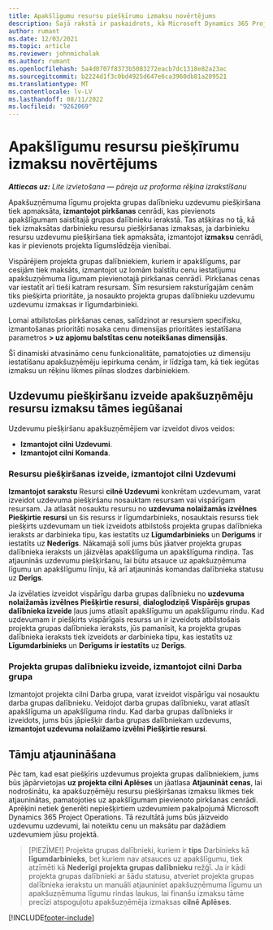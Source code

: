 ```yaml
---
title: Apakšlīgumu resursu piešķīrumu izmaksu novērtējums
description: Šajā rakstā ir paskaidrots, kā Microsoft Dynamics 365 Project Operations aprēķina ar apakšlīgumiem saistīto resursu cesiju izmaksu tāmi.
author: rumant
ms.date: 12/03/2021
ms.topic: article
ms.reviewer: johnmichalak
ms.author: rumant
ms.openlocfilehash: 5a4d0707f8373b5083272eacb7dc1318e82a23ac
ms.sourcegitcommit: b2224d1f3c0bd4925d647e6ca3960db81a209521
ms.translationtype: MT
ms.contentlocale: lv-LV
ms.lasthandoff: 08/11/2022
ms.locfileid: "9262069"
---
```

# <a name="cost-estimation-of-subcontracted-resource-assignments"></a>Apakšlīgumu resursu piešķīrumu izmaksu novērtējums

_**Attiecas uz:** Lite izvietošana — pāreja uz proforma rēķina izrakstīšanu_

Apakšuzņēmuma līgumu projekta grupas dalībnieku uzdevumu piešķiršana tiek apmaksāta, **izmantojot pirkšanas** cenrādi, kas pievienots apakšlīgumam saistītajā grupas dalībnieku ierakstā. Tas atšķiras no tā, kā tiek izmaksātas darbinieku resursu piešķiršanas izmaksas, ja darbinieku resursu uzdevumu piešķiršana tiek apmaksāta, izmantojot **izmaksu** cenrādi, kas ir pievienots projekta līgumslēdzēja vienībai. 

Vispārējiem projekta grupas dalībniekiem, kuriem ir apakšlīgums, par cesijām tiek maksāts, izmantojot uz lomām balstītu cenu iestatījumu apakšuzņēmuma līgumam pievienotajā pirkšanas cenrādī. Pirkšanas cenas var iestatīt arī tieši katram resursam. Šīm resursiem raksturīgajām cenām tiks piešķirta prioritāte, ja nosaukto projekta grupas dalībnieku uzdevumu uzdevumu izmaksas ir līgumdarbinieki. 

Lomai atbilstošas pirkšanas cenas, salīdzinot ar resursiem specifisku, izmantošanas prioritāti nosaka cenu dimensijas prioritātes iestatīšana parametros **> uz apjomu balstītas cenu noteikšanas dimensijās**.

Šī dinamiski atvasināmo cenu funkcionalitāte, pamatojoties uz dimensiju iestatīšanu apakšuzņēmēju iepirkuma cenām, ir līdzīga tam, kā tiek iegūtas izmaksu un rēķinu likmes pilnas slodzes darbiniekiem. 

## <a name="creating-task-assignments-for-getting-cost-estimates-of-subcontractor-resources"></a>Uzdevumu piešķiršanu izveide apakšuzņēmēju resursu izmaksu tāmes iegūšanai

Uzdevumu piešķiršanu apakšuzņēmējiem var izveidot divos veidos: 
- **Izmantojot cilni Uzdevumi**.
- **Izmantojot cilni Komanda**.

### <a name="creating-resources-assignments-using-the-tasks-tab"></a>Resursu piešķiršanas izveide, izmantojot cilni Uzdevumi
**Izmantojot sarakstu** Resursi **cilnē Uzdevumi** konkrētam uzdevumam, varat izveidot uzdevuma piešķiršanu nosauktam resursam vai vispārīgam resursam. Ja atlasāt nosauktu resursu no **uzdevuma nolaižamās izvēlnes Piešķirtie resursi** un šis resurss ir līgumdarbinieks, nosauktais resurss tiek piešķirts uzdevumam un tiek izveidots atbilstošs projekta grupas dalībnieka ieraksts ar darbinieka tipu, kas iestatīts uz **Līgumdarbinieks** un **Derīgums** ir iestatīts uz **Nederīgs**. Nākamajā solī jums būs jāatver projekta grupas dalībnieka ieraksts un jāizvēlas apakšlīguma un apakšlīguma rindiņa. Tas atjauninās uzdevumu piešķiršanu, lai būtu atsauce uz apakšuzņēmuma līgumu un apakšlīgumu līniju, kā arī atjauninās komandas dalībnieka statusu uz **Derīgs**.

Ja izvēlaties izveidot vispārīgu darba grupas dalībnieku no **uzdevuma nolaižamās izvēlnes Piešķirtie resursi**, **dialoglodziņš Vispārējs grupas dalībnieka izveide** ļaus jums atlasīt apakšlīgumu un apakšlīgumu rindu. Kad uzdevumam ir piešķirts vispārīgais resurss un ir izveidots atbilstošais projekta grupas dalībnieka ieraksts, jūs pamanīsit, ka projekta grupas dalībnieka ieraksts tiek izveidots ar darbinieka tipu, kas iestatīts uz **Līgumdarbinieks** un **Derīgums ir iestatīts** uz **Derīgs**.

### <a name="creating-project-team-members-using-the-team-tab"></a>Projekta grupas dalībnieku izveide, izmantojot cilni Darba grupa
Izmantojot projekta cilni Darba grupa, varat izveidot vispārīgu vai nosauktu darba grupas dalībnieku. Veidojot darba grupas dalībnieku, varat atlasīt apakšlīguma un apakšlīguma rindu. Kad darba grupas dalībnieks ir izveidots, jums būs jāpiešķir darba grupas dalībniekam uzdevums, **izmantojot uzdevuma nolaižamo izvēlni Piešķirtie resursi**. 

## <a name="updating-estimates"></a>Tāmju atjaunināšana
Pēc tam, kad esat piešķīris uzdevumus projekta grupas dalībniekiem, jums būs jāpārvietojas **uz projekta cilni Aplēses** un jāatlasa **Atjaunināt cenas**, lai nodrošinātu, ka apakšuzņēmēju resursu piešķiršanas izmaksu likmes tiek atjauninātas, pamatojoties uz apakšlīgumam pievienoto pirkšanas cenrādi. Aprēķini netiek ģenerēti nepiešķirtiem uzdevumiem pakalpojumā Microsoft Dynamics 365 Project Operations. Tā rezultātā jums būs jāizveido uzdevumu uzdevumi, lai noteiktu cenu un maksātu par dažādiem uzdevumiem jūsu projektā. 

> [PIEZĪME!] Projekta grupas dalībnieki, kuriem ir **tips** Darbinieks kā **līgumdarbinieks**, bet kuriem nav atsauces uz apakšlīgumu, tiek atzīmēti kā **Nederīgi** **projekta grupas dalībnieku** režģī. Ja ir kādi projekta grupas dalībnieki ar šādu statusu, atveriet projekta grupas dalībnieka ierakstu un manuāli atjauniniet apakšuzņēmuma līgumu un apakšuzņēmuma līgumu rindas laukus, lai finanšu izmaksu tāme precīzi atspoguļotu apakšuzņēmēja izmaksas **cilnē Aplēses**. 


[!INCLUDE[footer-include](../../includes/footer-banner.md)]
